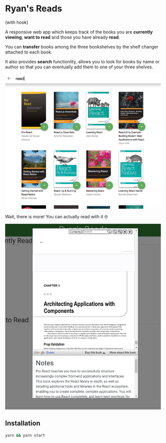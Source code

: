 # Ryan's Reads
(with hook)

A responsive web app which keeps track of the books you are **currently viewing**, **want to read** and those you have already **read**. 

You can **transfer** books among the three bookshelves by the shelf changer attached to each book.

It also provides **search** functionlity, allows you to look for books by name or author so that you can eventually add them to one of your three shelves. 

![search](./src/screenshots/myread-search.png)

Wait, there is more! You can actually read with it 🤓

![read](./src/screenshots/myread-preview.PNG)

## Installation

```sh
yarn && yarn start
```
